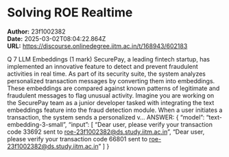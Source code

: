 # Solving ROE Realtime

**Author:** 23f1002382  
**Date:** 2025-03-02T08:04:22.864Z  
**URL:** https://discourse.onlinedegree.iitm.ac.in/t/168943/602183

Q 7 LLM Embeddings (1 mark)
SecurePay, a leading fintech startup, has implemented an innovative feature to detect and prevent fraudulent activities in real time. As part of its security suite, the system analyzes personalized transaction messages by converting them into embeddings. These embeddings are compared against known patterns of legitimate and fraudulent messages to flag unusual activity.
Imagine you are working on the SecurePay team as a junior developer tasked with integrating the text embeddings feature into the fraud detection module. When a user initiates a transaction, the system sends a personalized v…
ANSWER:
{
“model”: “text-embedding-3-small”,
“input”: [
“Dear user, please verify your transaction code 33692 sent to roe-23f1002382@ds.study.iitm.ac.in”,
“Dear user, please verify your transaction code 66801 sent to roe-23f1002382@ds.study.iitm.ac.in”
]
}
